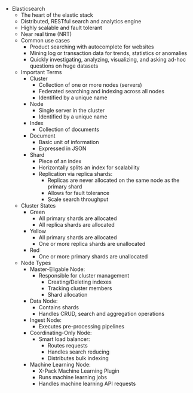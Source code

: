 * Elasticsearch
    * The heart of the elastic stack
    * Distributed, RESTful search and analytics engine
    * Highly scalable and fault tolerant
    * Near real time (NRT)
    * Common use cases
        * Product searching with autocomplete for websites
        * Mining log or transaction data for trends, statistics or anomalies
        * Quickly investigating, analyzing, visualizing, and asking ad-hoc questions on huge datasets
    * Important Terms
        * Cluster
            * Collection of one or more nodes (servers)
            * Federated searching and indexing across all nodes
            * Identified by a unique name
        * Node
            * Single server in the cluster
            * Identified by a unique name
        * Index
            * Collection of documents
        * Document
            * Basic unit of information
            * Expressed in JSON
        * Shard
            * Piece of an index
            * Horizontally splits an index for scalability
            * Replication via replica shards: 
                * Replicas are never allocated on the same node as the primary shard
                * Allows for fault tolerance
                * Scale search throughput
    * Cluster States
        * Green
            * All primary shards are allocated
            * All replica shards are allocated
        * Yellow
            * All primary shards are allocated
            * One or more replica shards are unallocated
        * Red
            * One or more primary shards are unallocated
    * Node Types
        * Master-Eligable Node: 
            * Responsible for cluster management
                * Creating/Deleting indexes
                * Tracking cluster members
                * Shard allocation
        * Data Node: 
            * Contains shards
            * Handles CRUD, search and aggregation operations
        * Ingest Node: 
            * Executes pre-processing pipelines
        * Coordinating-Only Node: 
            * Smart load balancer:
                * Routes requests
                * Handles search reducing
                * Distributes bulk indexing
        * Machine Learning Node: 
            * X-Pack Machine Learning Plugin
            * Runs machine learning jobs
            * Handles machine learning API requests
                    